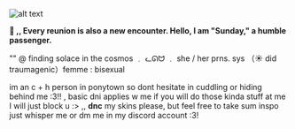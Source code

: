 ![alt text](https://cdn.discordapp.com/attachments/1322914488705355879/1357620002408108147/download_3-Photoroom.png?ex=67f0dda7&is=67ef8c27&hm=e201d9bdbba68a716abdacdcb87542d9774723be52d5e05780ebdaaa9677586d&)

**🌻 ,, Every reunion is also a new encounter. Hello, I am "Sunday," a humble passenger.**

 "" @ finding solace in the cosmos   ﹒    ᓚᘏᗢ   ﹒   she / her prns.   sys  （☀ did traumagenic）femme : bisexual  

 im an c + h person in ponytown so dont hesitate in cuddling or hiding behind me :3!! , basic dni applies w me if you will do those kinda stuff at me I will just block u :>  ,,
__dnc__ my skins please, but feel free to take sum inspo just whisper me or dm me in my discord account :3! 
